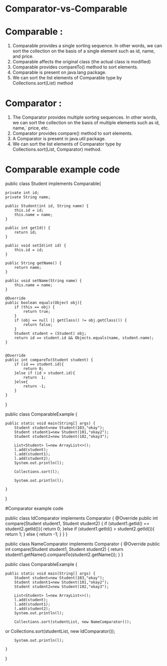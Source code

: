 # Comparator-vs-Comparable


# Comparable :
1) Comparable provides a single sorting sequence. In other words, we can sort the collection on the basis of a single element such as id, name, and price.
2) Comparable affects the original class (the actual class is modified)
3) Comparable provides compareTo() method to sort elements.
4) Comparable is present on java.lang package.
5) We can sort the list elements of Comparable type by Collections.sort(List) method

# Comparator :

1) The Comparator provides multiple sorting sequences. In other words, we can sort the collection on the basis of multiple elements such as id, name,` price, etc.
2) Comparator provides compare() method to sort elements.
3) A Comparator is present in java.util package.
4) We can sort the list elements of Comparator type by Collections.sort(List, Comparator) method.


# Comparable example code 

public class Student implements Comparable<Student>{

    private int id;
    private String name;

    public Student(int id, String name) {
        this.id = id;
        this.name = name;
    }

    public int getId() {
        return id;
    }

    public void setId(int id) {
        this.id = id;
    }

    public String getName() {
        return name;
    }

    public void setName(String name) {
        this.name = name;
    }

    @Override
    public boolean equals(Object obj){
        if (this == obj) {
            return true;
        }
        if (obj == null || getClass() != obj.getClass()) {
            return false;
        }
        Student student = (Student) obj;
        return id == student.id && Objects.equals(name, student.name);
    }


    @Override
    public int compareTo(Student student) {
        if (id == student.id){
            return 0;
        }else if (id > student.id){
            return  1;
        }else{
            return -1;
        }
    }
}

public class ComparableExample {

	public static void main(String[] args) {
		Student student=new Student(103,"okay");
		Student student1=new Student(101,"okay2");
		Student student2=new Student(102,"okay3");

		List<Student> l=new ArrayList<>();
		l.add(student);
		l.add(student1);
		l.add(student2);
		System.out.println(l);
	
		Collections.sort(l);
		
		System.out.println(l);

	}

}  
  
#Comparator example code 
 
  public class IdComparator implements Comparator<Student> {
    @Override
    public int compare(Student student1, Student student2) {
        if (student1.getId() ==  student2.getId()){
            return 0;
        }else if (student1.getId() > student2.getId()){
            return 1;
        } else {
            return -1;
        }
    }
}
  
public class NameComparator implements Comparator<Student> {
    @Override
    public int compare(Student student1, Student student2) {
        return student1.getName().compareTo(student2.getName());
    }
}
  
public class ComparableExample {

	public static void main(String[] args) {
		Student student=new Student(103,"okay");
		Student student1=new Student(101,"okay2");
		Student student2=new Student(102,"okay3");

		List<Student> l=new ArrayList<>();
		l.add(student);
		l.add(student1);
		l.add(student2);
		System.out.println(l);
	
		Collections.sort(studentList, new NameComparator());
or
Collections.sort(studentList, new IdComparator());
		
		System.out.println(l);

	}

}   
